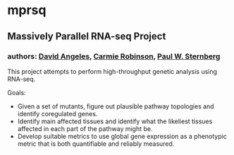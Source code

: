 # mprsq
## Massively Parallel RNA-seq Project
### authors: [David Angeles](<dangeles@caltech.edu>), [Carmie Robinson](<cpr@caltech.edu>), [Paul W. Sternberg](<pws@caltech.edu>)

This project attempts to perform high-throughput genetic analysis using RNA-seq.

Goals:
* Given a set of mutants, figure out plausible pathway topologies and identify coregulated genes.  
* Identify main affected tissues and identify what the likeliest tissues affected in each part of the pathway might be.  
* Develop suitable metrics to use global gene expression as a phenotypic metric that is both quantifiable and reliably measured.
